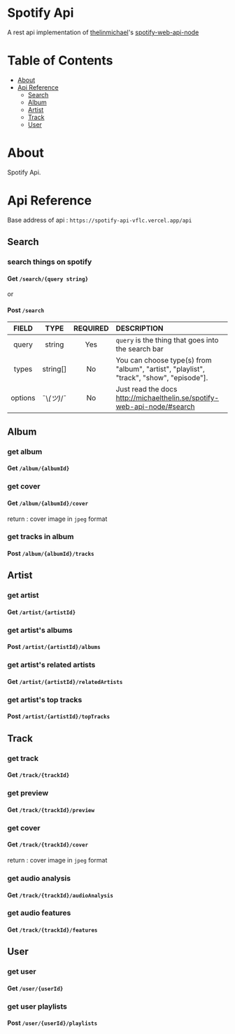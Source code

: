 # Spotify Api

A rest api implementation of [thelinmichael][thelinmichael]'s [spotify-web-api-node][spotify-web-api-node]

[thelinmichael]: https://github.com/thelinmichael
[spotify-web-api-node]: https://github.com/thelinmichael/spotify-web-api-node

# Table of Contents

- [About](#about)
- [Api Reference](#docs)
  - [Search](#docs_search)
  - [Album](#docs_artist)
  - [Artist](#docs_album)
  - [Track](#docs_track)
  - [User](#docs_user)

# About <a name = "about"></a>

Spotify Api.

# Api Reference<a name = "docs"></a>

Base address of api : `https://spotify-api-vflc.vercel.app/api`

## Search<a name = "docs_search"></a>

### search things on spotify

#### **Get** `/search/{query string}`

or

#### **Post** `/search`

|  FIELD  |    TYPE     | REQUIRED | DESCRIPTION                                                                             |
| :-----: | :---------: | :------: | :-------------------------------------------------------------------------------------- |
|  query  |   string    |   Yes    | `query` is the thing that goes into the search bar                                      |
|  types  |  string[]   |    No    | You can choose type(s) from "album", "artist", "playlist", "track", "show", "episode"]. |
| options | ¯\\_(ツ)_/¯ |    No    | Just read the docs http://michaelthelin.se/spotify-web-api-node/#search                 |

## Album<a name = "docs_album"></a>

### get album

#### **Get** `/album/{albumId}`

### get cover

#### **Get** `/album/{albumId}/cover`

return : cover image in `jpeg` format

### get tracks in album

#### **Post** `/album/{albumId}/tracks`

## Artist<a name = "docs_artist"></a>

### get artist

#### **Get** `/artist/{artistId}`

### get artist's albums

#### **Post** `/artist/{artistId}/albums`

### get artist's related artists

#### **Get** `/artist/{artistId}/relatedArtists`

### get artist's top tracks

#### **Post** `/artist/{artistId}/topTracks`

## Track<a name = "docs_track"></a>

### get track

#### **Get** `/track/{trackId}`

### get preview

#### **Get** `/track/{trackId}/preview`

### get cover

#### **Get** `/track/{trackId}/cover`

return : cover image in `jpeg` format

### get audio analysis

#### **Get** `/track/{trackId}/audioAnalysis`

### get audio features

#### **Get** `/track/{trackId}/features`

## User<a name = "docs_user"></a>

### get user

#### **Get** `/user/{userId}`

### get user playlists

#### **Post** `/user/{userId}/playlists`
